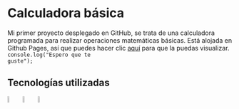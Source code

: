# Calculadora básica
Mi primer proyecto desplegado en GitHub, se trata de una calculadora programada para realizar operaciones matemáticas básicas. 
Está alojada en Github Pages, así que puedes hacer clic <a href="https://gusgosdev.github.io/calculator/">aquí</a> para que la puedas visualizar. 
<br>
<code>console.log("Espero que te guste");</code>

<h2>Tecnologías utilizadas</h2>
<li style="list-style: none;">
    <img width="6%" src="https://cdn.iconscout.com/icon/free/png-256/free-html-3628838-3030115.png" alt="HTML">
    <img width="6%" src="https://upload.wikimedia.org/wikipedia/commons/thumb/6/62/CSS3_logo.svg/800px-CSS3_logo.svg.png" alt="CSS">
    <img width="6%" src="https://upload.wikimedia.org/wikipedia/commons/6/6a/JavaScript-logo.png" alt="JavaScript">
</li>
